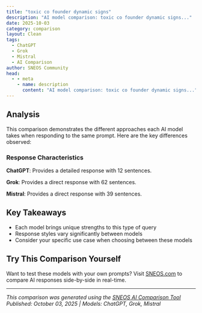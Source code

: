 ```yaml
---
title: "toxic co founder dynamic signs"
description: "AI model comparison: toxic co founder dynamic signs..."
date: 2025-10-03
category: comparison
layout: Clean
tags:
  - ChatGPT
  - Grok
  - Mistral
  - AI Comparison
author: SNEOS Community
head:
  - - meta
    - name: description
      content: "AI model comparison: toxic co founder dynamic signs..."
---
```


<ChatComparison
  title="toxic co founder dynamic signs"
  prompt="toxic co founder dynamic signs"
  :responses='{
    "ChatGPT": "Recognizing toxic dynamics between co-founders early can save a business from major issues down the line. Here are some common signs of a toxic co-founder relationship:\n\n1. **Lack of Trust**  \n   - Constant suspicion or second-guessing each other\u2019s intentions  \n   - Withholding information or resources  \n\n2. **Poor Communication**  \n   - Frequent misunderstandings or avoidance of important conversations  \n   - Passive-aggressive behavior or hostility in discussions  \n\n3. **Power Struggles**  \n   - Constant conflict over decision-making authority  \n   - One co-founder attempting to dominate or undermine the other  \n\n4. **Blame Game**  \n   - Refusing to take responsibility and blaming the other for problems  \n   - Finger-pointing instead of collaborative problem-solving  \n\n5. **Misaligned Vision and Values**  \n   - Disagreement on the company\u2019s goals, mission, or ethical standards  \n   - Lack of shared commitment to the startup\u2019s direction  \n\n6. **Lack of Accountability**  \n   - One or both co-founders not following through on commitments  \n   - Avoiding responsibility for failures or mistakes  \n\n7. **Frequent Conflict Without Resolution**  \n   - Recurring arguments that never get resolved  \n   - Resentment building up over time  \n\n8. **Poor Emotional Support**  \n   - Co-founders do not support each other during stressful times  \n   - Negative or dismissive attitudes towards one another\u2019s ideas or feelings  \n\n9. **Erosion of Respect**  \n   - Disrespectful behavior, insults, or undermining in front of team members  \n   - Lack of appreciation or recognition  \n\n10. **Unbalanced Contribution**  \n    - One co-founder feels they are contributing more effort or value than the other  \n    - Resentment due to perceived inequality  \n\nIf you recognize several of these signs in your co-founder relationship, it\u2019s important to address them proactively\u2014through open communication, mediation, or, if necessary, re-evaluating the partnership.",
    "Grok": "A toxic co-founder dynamic can significantly hinder a startup\u0027s success, create a negative work environment, and even lead to the failure of the business. Recognizing the signs early is crucial for addressing issues or making tough decisions about the partnership. Here are some common signs of a toxic co-founder dynamic:\n\n### 1. **Poor Communication**\n   - **Breakdowns in dialogue**: One or both co-founders avoid discussing critical issues, give the silent treatment, or fail to share important updates.\n   - **Passive-aggressive behavior**: Instead of addressing concerns directly, co-founders might make snide remarks, withhold information, or act in subtle but hostile ways.\n   - **Lack of transparency**: Hiding decisions, financial details, or personal agendas from each other.\n\n### 2. **Mismatched Vision or Values**\n   - **Conflicting goals**: Co-founders have fundamentally different ideas about the direction of the company (e.g., one prioritizes profit while the other focuses on impact).\n   - **Ethical discrepancies**: Disagreements over integrity, business practices, or how to treat employees and customers.\n   - **Resistance to compromise**: One or both co-founders are unwilling to align on a shared vision or adapt their plans.\n\n### 3. **Unequal Commitment or Effort**\n   - **Imbalanced workload**: One co-founder consistently does more work while the other slacks off or takes credit for shared efforts.\n   - **Disengagement**: A co-founder shows up inconsistently, misses meetings, or seems uninterested in the company\u2019s progress.\n   - **Different levels of risk tolerance**: One co-founder may be willing to invest time or money, while the other hesitates, creating tension.\n\n### 4. **Blame and Lack of Accountability**\n   - **Finger-pointing**: Instead of solving problems collaboratively, co-founders blame each other for failures or shortcomings.\n   - **Refusal to own mistakes**: A co-founder avoids taking responsibility for their decisions or actions, creating resentment.\n   - **Scapegoating**: One co-founder consistently shifts blame to the other or to external factors rather than addressing root causes.\n\n### 5. **Power Struggles and Control Issues**\n   - **Micromanagement**: One co-founder undermines the other by overstepping boundaries or refusing to trust their expertise.\n   - **Dominance**: A co-founder insists on having the final say in all decisions, disregarding input from the other.\n   - **Ego clashes**: Personal pride or the need to \u0022win\u0022 arguments overshadows what\u2019s best for the business.\n\n### 6. **Lack of Mutual Respect**\n   - **Dismissive attitudes**: One co-founder belittles the other\u2019s ideas, skills, or contributions.\n   - **Personal attacks**: Disagreements turn into insults or criticism of character rather than focusing on the issue at hand.\n   - **Undermining behavior**: A co-founder speaks negatively about the other to employees, investors, or stakeholders, eroding trust.\n\n### 7. **Emotional or Psychological Strain**\n   - **Constant stress or anxiety**: Interactions with the co-founder leave one or both parties feeling drained, frustrated, or on edge.\n   - **Manipulation or gaslighting**: One co-founder distorts reality, denies past agreements, or manipulates the other to gain control.\n   - **Fear of confrontation**: One co-founder avoids addressing issues due to fear of conflict or retaliation.\n\n### 8. **Impact on the Team and Culture**\n   - **Divided loyalties**: Employees feel forced to \u0022pick sides\u0022 between co-founders, creating factions within the team.\n   - **Toxic workplace**: Tensions between co-founders spill over, leading to a negative company culture with low morale.\n   - **Mixed messaging**: Conflicting directives or public disagreements confuse the team and undermine leadership credibility.\n\n### 9. **Financial Disagreements**\n   - **Unequal financial contributions**: Resentment over who has invested more money or taken on more financial risk.\n   - **Mismanagement of funds**: One co-founder makes unilateral financial decisions or spends irresponsibly.\n   - **Disputes over equity or compensation**: Arguments about ownership stakes, salaries, or profit-sharing that remain unresolved.\n\n### 10. **Inability to Resolve Conflict**\n   - **Recurring arguments**: The same issues keep resurfacing without resolution, leading to ongoing frustration.\n   - **Avoidance of tough conversations**: Co-founders sweep problems under the rug instead of addressing them constructively.\n   - **Escalation to hostility**: Disagreements turn into shouting matches, personal grudges, or irreparable damage to the relationship.\n\n### What to Do if You Notice These Signs\nIf you recognize some of these red flags in your co-founder dynamic, consider the following steps:\n1. **Open a Dialogue**: Have an honest, calm conversation about the issues. Focus on specific behaviors and their impact on the business rather than personal attacks.\n2. **Seek Mediation**: Bring in a neutral third party, such as a business coach, mentor, or mediator, to facilitate discussions and find common ground.\n3. **Revisit Roles and Responsibilities**: Clearly define each co-founder\u2019s duties and decision-making authority to reduce overlap and conflict.\n4. **Set Boundaries**: Establish ground rules for communication, conflict resolution, and respecting each other\u2019s expertise.\n5. **Consider Exit Options**: If the dynamic remains toxic and irreparable, discuss a graceful exit for one co-founder, such as a buyout or transition plan.\n6. **Get Legal Advice**: If financial or equity disputes arise, consult a lawyer to protect your interests and the company\u2019s future.\n\n### Prevention Tips\n- **Vet Co-Founders Early**: Before partnering, discuss values, long-term goals, work styles, and conflict resolution approaches.\n- **Create a Founders\u2019 Agreement**: Draft a legal document outlining equity splits, roles, decision-making processes, and exit strategies.\n- **Build Trust**: Foster mutual respect and transparency from the start to avoid misunderstandings.\n\nA toxic co-founder dynamic doesn\u2019t have to spell the end of a business, but it requires proactive steps to address underlying issues. If left unchecked, it can derail even the most promising ventures.",
    "Mistral": "A toxic co-founder dynamic can significantly impact the success and well-being of a startup. Here are some signs to watch out for:\n\n1. **Communication Breakdown:**\n   - Lack of open, honest, and respectful communication.\n   - Frequent arguments, shouting matches, or passive-aggressive behavior.\n   - Avoidance of important discussions or decision-making processes.\n\n2. **Power Struggles:**\n   - Constant disagreements over who\u0027s in charge or who should make final decisions.\n   - A co-founder who is overly dominant or controlling.\n   - A co-founder who undermines the other\u0027s authority or decisions.\n\n3. **Lack of Trust:**\n   - Second-guessing each other\u0027s motives or actions.\n   - Feeling the need to constantly check up on the other person.\n   - A co-founder who acts secretively or withholds information.\n\n4. **Unequal Workload:**\n   - One co-founder consistently doing more work than the other.\n   - A co-founder who slacks off or doesn\u0027t pull their weight.\n   - Resentment from one co-founder due to perceived or real inequities in work distribution.\n\n5. **Differing Visions or Goals:**\n   - Co-founders having fundamentally different ideas about the company\u0027s mission, values, or direction.\n   - One co-founder prioritizing personal gain over the company\u0027s success.\n\n6. **Disrespectful Behavior:**\n   - Belittling, mocking, or dismissing each other\u0027s ideas or contributions.\n   - Name-calling, insults, or other forms of verbal abuse.\n   - Non-verbal signs of disrespect, such as eye-rolling or dismissive gestures.\n\n7. **Lack of Support:**\n   - A co-founder who doesn\u0027t have the other\u0027s back in challenging situations.\n   - Feeling unsupported in your role or decisions.\n   - A co-founder who blames the other for failures or setbacks.\n\n8. **Differing Ethics or Values:**\n   - Disagreements over ethical decisions or business practices.\n   - A co-founder who acts in a way that makes the other uncomfortable or compromises their values.\n\n9. **Avoidance or Exclusion:**\n   - A co-founder who makes important decisions without consulting the other.\n   - Excluding the other co-founder from meetings, discussions, or other important aspects of the business.\n\n10. **Stagnation:**\n    - An inability to make decisions or move forward due to constant disagreements.\n    - A co-founder who resists change or growth.\n\nIf you recognize any of these signs, it\u0027s important to address them as soon as possible. Open communication, mediation, clearly defined roles and responsibilities, and in some cases, professional help, can help overcome these challenges."
  }'
  published-date="20:58"
/>

## Analysis

This comparison demonstrates the different approaches each AI model takes when responding to the same prompt. Here are the key differences observed:

### Response Characteristics

**ChatGPT**: Provides a detailed response with 12 sentences. 

**Grok**: Provides a direct response with 62 sentences. 

**Mistral**: Provides a direct response with 39 sentences. 

## Key Takeaways

- Each model brings unique strengths to this type of query
- Response styles vary significantly between models
- Consider your specific use case when choosing between these models

## Try This Comparison Yourself

Want to test these models with your own prompts? Visit [SNEOS.com](https://sneos.com) to compare AI responses side-by-side in real-time.

---

*This comparison was generated using the [SNEOS AI Comparison Tool](https://sneos.com)*
*Published: October 03, 2025 | Models: ChatGPT, Grok, Mistral*
